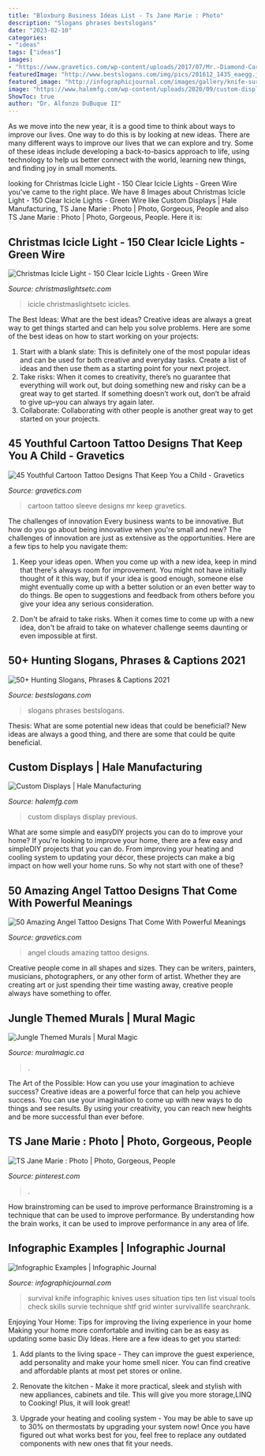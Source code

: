 ```yaml
---
title: "Bloxburg Business Ideas List - Ts Jane Marie : Photo"
description: "Slogans phrases bestslogans"
date: "2023-02-10"
categories:
- "ideas"
tags: ["ideas"]
images:
- "https://www.gravetics.com/wp-content/uploads/2017/07/Mr.-Diamond-Cartoon-Tattoo-On-Half-Sleeve.jpg"
featuredImage: "http://www.bestslogans.com/img/pics/201612_1435_eaegg.jpg"
featured_image: "http://infographicjournal.com/images/gallery/knife-survival-FULL.jpg"
image: "https://www.halemfg.com/wp-content/uploads/2020/09/custom-display.1.jpg"
ShowToc: true
author: "Dr. Alfonzo DuBuque II"
---
```



As we move into the new year, it is a good time to think about ways to improve our lives. One way to do this is by looking at new ideas. There are many different ways to improve our lives that we can explore and try. Some of these ideas include developing a back-to-basics approach to life, using technology to help us better connect with the world, learning new things, and finding joy in small moments.

	

		
looking for Christmas Icicle Light - 150 Clear Icicle Lights - Green Wire you've came to the right place. We have 8 Images about Christmas Icicle Light - 150 Clear Icicle Lights - Green Wire like Custom Displays | Hale Manufacturing, TS Jane Marie : Photo | Photo, Gorgeous, People and also TS Jane Marie : Photo | Photo, Gorgeous, People. Here it is:
		
    
## Christmas Icicle Light - 150 Clear Icicle Lights - Green Wire

<img loading=lazy src="https://cdn.christmaslightsetc.com/images/ProductCloseup/35960/Clear-Bright-Icicles-Green-Wire-2716.jpg" onerror="this.onerror=null;this.src='https://tse1.mm.bing.net/th?id=OIP.zHekXZf1txUOQxbVuX--pAHaHa&amp;pid=15.1';" alt="Christmas Icicle Light - 150 Clear Icicle Lights - Green Wire">

_Source: christmaslightsetc.com_

>icicle christmaslightsetc icicles. 

	

The Best Ideas: What are the best ideas?
Creative ideas are always a great way to get things started and can help you solve problems. Here are some of the best ideas on how to start working on your projects: 
1. Start with a blank slate: This is definitely one of the most popular ideas and can be used for both creative and everyday tasks. Create a list of ideas and then use them as a starting point for your next project. 
2. Take risks: When it comes to creativity, there’s no guarantee that everything will work out, but doing something new and risky can be a great way to get started. If something doesn’t work out, don’t be afraid to give up–you can always try again later. 
3. Collaborate: Collaborating with other people is another great way to get started on your projects.

    
## 45 Youthful Cartoon Tattoo Designs That Keep You A Child - Gravetics

<img loading=lazy src="https://www.gravetics.com/wp-content/uploads/2017/07/Mr.-Diamond-Cartoon-Tattoo-On-Half-Sleeve.jpg" onerror="this.onerror=null;this.src='https://tse2.mm.bing.net/th?id=OIP.2P9Hbihis5yWyVlkP0vz1AHaKJ&amp;pid=15.1';" alt="45 Youthful Cartoon Tattoo Designs That Keep You a Child - Gravetics">

_Source: gravetics.com_

>cartoon tattoo sleeve designs mr keep gravetics. 

	

The challenges of innovation
Every business wants to be innovative. But how do you go about being innovative when you're small and new? The challenges of innovation are just as extensive as the opportunities. Here are a few tips to help you navigate them:
1. Keep your ideas open. When you come up with a new idea, keep in mind that there's always room for improvement. You might not have initially thought of it this way, but if your idea is good enough, someone else might eventually come up with a better solution or an even better way to do things. Be open to suggestions and feedback from others before you give your idea any serious consideration.

2. Don't be afraid to take risks. When it comes time to come up with a new idea, don't be afraid to take on whatever challenge seems daunting or even impossible at first.

    
## 50+ Hunting Slogans, Phrases &amp; Captions 2021

<img loading=lazy src="http://www.bestslogans.com/img/pics/201612_1435_eaegg.jpg" onerror="this.onerror=null;this.src='https://tse2.mm.bing.net/th?id=OIP.ubtvK98-OucryAsh67CQugHaHa&amp;pid=15.1';" alt="50+ Hunting Slogans, Phrases &amp; Captions 2021">

_Source: bestslogans.com_

>slogans phrases bestslogans. 

	

Thesis: What are some potential new ideas that could be beneficial?
New ideas are always a good thing, and there are some that could be quite beneficial.

    
## Custom Displays | Hale Manufacturing

<img loading=lazy src="https://www.halemfg.com/wp-content/uploads/2020/09/custom-display.1.jpg" onerror="this.onerror=null;this.src='https://tse1.mm.bing.net/th?id=OIP.VV36_RcRixkUJlGesIe8CgHaNK&amp;pid=15.1';" alt="Custom Displays | Hale Manufacturing">

_Source: halemfg.com_

>custom displays display previous. 

	

What are some simple and easyDIY projects you can do to improve your home?
If you're looking to improve your home, there are a few easy and simpleDIY projects that you can do. From improving your heating and cooling system to updating your décor, these projects can make a big impact on how well your home runs. So why not start with one of these?

    
## 50 Amazing Angel Tattoo Designs That Come With Powerful Meanings

<img loading=lazy src="https://www.gravetics.com/wp-content/uploads/2017/07/Small-Angel-On-Clouds-With-Bird.jpg" onerror="this.onerror=null;this.src='https://tse2.mm.bing.net/th?id=OIP.Qlh_rXMawnblN9dWXw_dIQHaJ4&amp;pid=15.1';" alt="50 Amazing Angel Tattoo Designs That Come With Powerful Meanings">

_Source: gravetics.com_

>angel clouds amazing tattoo designs. 

	

Creative people come in all shapes and sizes. They can be writers, painters, musicians, photographers, or any other form of artist. Whether they are creating art or just spending their time wasting away, creative people always have something to offer.

    
## Jungle Themed Murals | Mural Magic

<img loading=lazy src="https://www.muralmagic.ca/wp-content/uploads/2015/01/jungle_mural-2.jpg" onerror="this.onerror=null;this.src='https://tse1.mm.bing.net/th?id=OIP.-5aBr0nnmz_j7O-EEGaASwHaJ4&amp;pid=15.1';" alt="Jungle Themed Murals | Mural Magic">

_Source: muralmagic.ca_

>. 

	

The Art of the Possible: How can you use your imagination to achieve success?
Creative ideas are a powerful force that can help you achieve success. You can use your imagination to come up with new ways to do things and see results. By using your creativity, you can reach new heights and be more successful than ever before.

    
## TS Jane Marie : Photo | Photo, Gorgeous, People

<img loading=lazy src="https://i.pinimg.com/736x/6d/3e/20/6d3e200196f53de67a284ab85af8fcee.jpg" onerror="this.onerror=null;this.src='https://tse4.mm.bing.net/th?id=OIP.MlKte3fIZr_ifDds_ICSFgHaJ3&amp;pid=15.1';" alt="TS Jane Marie : Photo | Photo, Gorgeous, People">

_Source: pinterest.com_

>. 

	

How brainstroming can be used to improve performance
Brainstroming is a technique that can be used to improve performance. By understanding how the brain works, it can be used to improve performance in any area of life.

    
## Infographic Examples | Infographic Journal

<img loading=lazy src="http://infographicjournal.com/images/gallery/knife-survival-FULL.jpg" onerror="this.onerror=null;this.src='https://tse1.mm.bing.net/th?id=OIP.zHW1DYW-puI1zpi4R_RSbAHaKJ&amp;pid=15.1';" alt="Infographic Examples | Infographic Journal">

_Source: infographicjournal.com_

>survival knife infographic knives uses situation tips ten list visual tools check skills survie technique shtf grid winter survivallife searchrank. 

	

Enjoying Your Home: Tips for improving the living experience in your home
Making your home more comfortable and inviting can be as easy as updating some basic Diy Ideas. Here are a few ideas to get you started:
1. Add plants to the living space - They can improve the guest experience, add personality and make your home smell nicer. You can find creative and affordable plants at most pet stores or online.

2. Renovate the kitchen - Make it more practical, sleek and stylish with new appliances, cabinets and tile. This will give you more storage,LINQ to Cooking! Plus, it will look great!

3. Upgrade your heating and cooling system - You may be able to save up to 30% on thermostats by upgrading your system now! Once you have figured out what works best for you, feel free to replace any outdated components with new ones that fit your needs.

